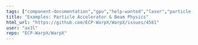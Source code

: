 ```yaml
---
tags: ["component-documentation","gpu","help-wanted","laser","particle-in-cell","physics","pic","plasma","research","simulation"]
title: "Examples: Particle Accelerator & Beam Physics"
html_url: "https://github.com/ECP-WarpX/WarpX/issues/4581"
user: "ax3l"
repo: "ECP-WarpX/WarpX"
---
```


